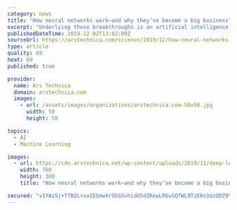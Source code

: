 ```yaml
---
category: news
title: "How neural networks work—and why they’ve become a big business"
excerpt: "Underlying these breakthroughs is an artificial intelligence technique called deep learning. Deep learning is based on neural networks, a type of data structure loosely inspired by networks of biological neurons. Neural networks are organized in layers ..."
publishedDateTime: 2019-12-02T13:02:00Z
sourceUrl: https://arstechnica.com/science/2019/12/how-neural-networks-work-and-why-theyve-become-a-big-business/
type: article
quality: 69
heat: 69
published: true

provider:
  name: Ars Technica
  domain: arstechnica.com
  images:
    - url: /assets/images/organizations/arstechnica.com-50x50.jpg
      width: 50
      height: 50

topics:
  - AI
  - Machine Learning

images:
  - url: https://cdn.arstechnica.net/wp-content/uploads/2019/11/deep-learning-brain-cutaway-760x380.jpg
    width: 760
    height: 380
    title: "How neural networks work—and why they’ve become a big business"

secured: "v1YAz5j+T7B2LrxaIE5mwXrSbSSvhidO5dZKewLRGvSQfWL9TzEKn1UzQDZ9Ymf3YJOsVouxi/7XWmtSE4GCtH301qiry94jXbrFDybxfK2rQ0YR3M2z9r7jmrkiNciD40yD7r7jIedrkXfzxaZDP9WCn+XhnXZ9mTZM0wclDx3USfcKdWMqhLLCpeEMpiR+zgKEv1xoQC8slKuXQV5g26BYZniwpvRjC9djTZk09fR6oHHnnudQqWH3+oRxnnYEPkId01Z83IJp07S0o88xJg==;ZQ6gvOIA9ZdZW7V85LZUng=="
---
```


